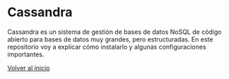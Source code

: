 # Cassandra

Cassandra es un sistema de gestión de bases de datos NoSQL de código abierto para bases de datos muy grandes, pero estructuradas. En este
repositorio voy a explicar cómo instalarlo y algunas configuraciones importantes.

[ Volver al inicio ](https://github.com/oscarmb99/Cassandra/blob/main/README.md)
